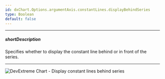 ```yaml
---
id: dxChart.Options.argumentAxis.constantLines.displayBehindSeries
type: Boolean
default: false
---
```

---
##### shortDescription
Specifies whether to display the constant line behind or in front of the series.

---
![DevExtreme Chart - Display constant lines behind series](/images/ChartJS/chart_argumentAxis_constantLines_displayBehindSeries.png)